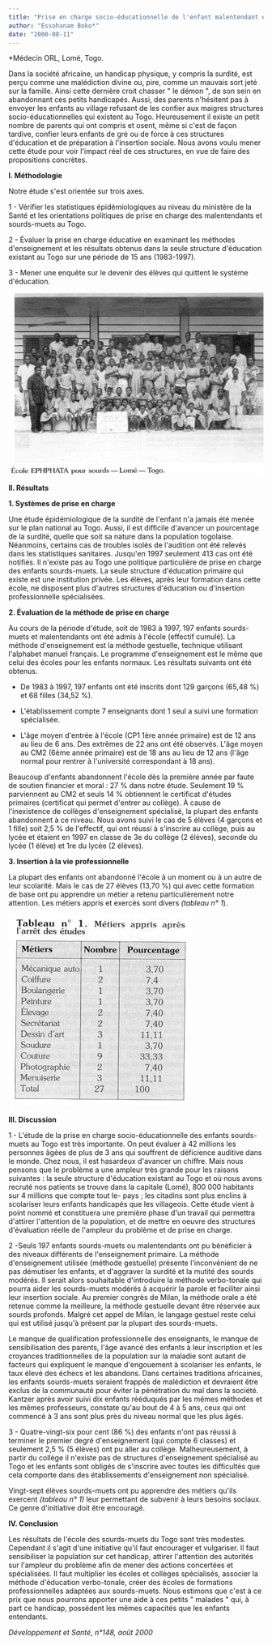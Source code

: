 ```yaml
---
title: "Prise en charge socio-éducationnelle de l'enfant malentendant en Afrique noire : cas du Togo"
author: "Essohanam Boko*"
date: "2000-08-11"
---
```


\*Médecin ORL, Lomé, Togo.

Dans la société africaine, un handicap physique, y compris la surdité, est perçu comme une malédiction divine ou, pire, comme un mauvais sort jeté sur la famille. Ainsi cette dernière croit chasser " le démon ", de son sein en abandonnant ces petits handicapés. Aussi, des parents n'hésitent pas à envoyer les enfants au village refusant de les confier aux maigres structures socio-éducationnelles qui existent au Togo. Heureusement il existe un petit nombre de parents qui ont compris et osent, même si c'est de façon tardive, confier leurs enfants de gré ou de force à ces structures d'éducation et de préparation à l'insertion sociale. Nous avons voulu mener cette étude pour voir l'impact réel de ces structures, en vue de faire des propositions concrètes.

**I. Méthodologie**

Notre étude s'est orientée sur trois axes.

1 - Vérifier les statistiques épidémiologiques au niveau du ministère de la Santé et les orientations politiques de prise en charge des malentendants et sourds-muets au Togo.

2 - Évaluer la prise en charge éducative en examinant les méthodes d'enseignement et les résultats obtenus dans la seule structure d'éducation existant au Togo sur une période de 15 ans (1983-1997).

3 - Mener une enquête sur le devenir des élèves qui quittent le système d'éducation.

![](i893-1.jpg)

**Il. Résultats**

**1. Systèmes de prise en charge**

Une étude épidémiologique de la surdité de l'enfant n'a jamais été menée sur le plan national au Togo. Aussi, il est difficile d'avancer un pourcentage de la surdité, quelle que soit sa nature dans la population togolaise. Néanmoins, certains cas de troubles isolés de l'audition ont été relevés dans les statistiques sanitaires. Jusqu'en 1997 seulement 413 cas ont été notifiés. Il n'existe pas au Togo une politique particulière de prise en charge des enfants sourds-muets. La seule structure d'éducation primaire qui existe est une institution privée. Les élèves, après leur formation dans cette école, ne disposent plus d'autres structures d'éducation ou d'insertion professionnelle spécialisées.

**2. Évaluation de la méthode de prise en charge**

Au cours de la période d'étude, soit de 1983 à 1997, 197 enfants sourds-muets et malentendants ont été admis à l'école (effectif cumulé). La méthode d'enseignement est la méthode gestuelle, technique utilisant l'alphabet manuel français. Le programme d'enseignement est le même que celui des écoles pour les enfants normaux. Les résultats suivants ont été obtenus.

- De 1983 à 1997, 197 enfants ont été inscrits dont 129 garçons (65,48 %) et 68 filles (34,52 %).

- L'établissement compte 7 enseignants dont 1 seul a suivi une formation spécialisée.

- L'âge moyen d'entrée à l'école (CP1 1ère année primaire) est de 12 ans au lieu de 6 ans. Des extrêmes de 22 ans ont été observés. L'âge moyen au CM2 (6ème année primaire) est de 18 ans au lieu de 12 ans (l'âge normal pour rentrer à l'université correspondant à 18 ans).

Beaucoup d'enfants abandonnent l'école dès la première année par faute de soutien financier et moral : 27 % dans notre étude. Seulement 19 % parviennent au CM2 et seuls 14 % obtiennent le certificat d'études primaires (certificat qui permet d'entrer au collège). À cause de l'inexistence de collèges d'enseignement spécialisé, la plupart des enfants abandonnent à ce niveau. Nous avons suivi le cas de 5 élèves (4 garçons et 1 fille) soit 2,5 % de l'effectif, qui ont réussi à s'inscrire au collège, puis au lycée et étaient en 1997 en classe de 3e du collège (2 élèves), seconde du lycée (1 élève) et 1re du lycée (2 élèves).

**3. Insertion à la vie** **professionnelle**

La plupart des enfants ont abandonné l'école à un moment ou à un autre de leur scolarité. Mais le cas de 27 élèves (13,70 %) qui avec cette formation de base ont pu apprendre un métier a retenu particulièrement notre attention. Les métiers appris et exercés sont divers *(tableau n° 1*).

![](i893-2.jpg)

**III. Discussion**

1 - L'étude de la prise en charge socio-éducationnelle des enfants sourds-muets au Togo est très importante. On peut évaluer à 42 millions les personnes âgées de plus de 3 ans qui souffrent de déficience auditive dans le monde. Chez nous, il est hasardeux d'avancer un chiffre. Mais nous pensons que le problème a une ampleur très grande pour les raisons suivantes : la seule structure d'éducation existant au Togo et où nous avons recruté nos patients se trouve dans la capitale (Lomé), 800 000 habitants sur 4 millions que compte tout le- pays ; les citadins sont plus enclins à scolariser leurs enfants handicapés que les villageois. Cette étude vient à point nommé et constituera une première phase d'un travail qui permettra d'attirer l'attention de la population, et de mettre en oeuvre des structures d'évaluation réelle de l'ampleur du problème et de prise en charge.

2 -Seuls 197 enfants sourds-muets ou malentendants ont pu bénéficier à des niveaux différents de l'enseignement primaire. La méthode d'enseignement utilisée (méthode gestuelle) présente l'inconvénient de ne pas démutiser les enfants, et d'aggraver la surdité et la mutité des sourds modérés. Il serait alors souhaitable d'introduire la méthode verbo-tonale qui pourra aider les sourds-muets modérés à acquérir la parole et faciliter ainsi leur insertion sociale. Au premier congrès de Milan, la méthode orale a été retenue comme la meilleure, la méthode gestuelle devant être réservée aux sourds profonds. Malgré cet appel de Milan, le langage gestuel reste celui qui est utilisé jusqu'à présent par la plupart des sourds-muets.

Le manque de qualification professionnelle des enseignants, le manque de sensibilisation des parents, l'âge avancé des enfants à leur inscription et les croyances traditionnelles de la population sur la maladie sont autant de facteurs qui expliquent le manque d'engouement à scolariser les enfants, le taux élevé des échecs et les abandons. Dans certaines traditions africaines, les enfants sourds-muets seraient frappés de malédiction et devraient être exclus de la communauté pour éviter la pénétration du mal dans la société. Kantzer après avoir suivi dix enfants rééduqués par les mêmes méthodes et les mêmes professeurs, constate qu'au bout de 4 à 5 ans, ceux qui ont commencé à 3 ans sont plus près du niveau normal que les plus âgés.

3 - Quatre-vingt-six pour cent (86 %) des enfants n'ont pas réussi à terminer le premier degré d'enseignement (qui compte 6 classes) et seulement 2,5 % (5 élèves) ont pu aller au collège. Malheureusement, à partir du collège il n'existe pas de structures d'enseignement spécialisé au Togo et les enfants sont obligés de s'inscrire avec toutes les difficultés que cela comporte dans des établissements d'enseignement non spécialisé.

Vingt-sept élèves sourds-muets ont pu apprendre des métiers qu'ils exercent *(tableau n° 1)* leur permettant de subvenir à leurs besoins sociaux. Ce genre d'initiative doit être encouragé.

**IV. Conclusion**

Les résultats de l'école des sourds-muets du Togo sont très modestes. Cependant il s'agit d'une initiative qu'il faut encourager et vulgariser. Il faut sensibiliser la population sur cet handicap, attirer l'attention des autorités sur l'ampleur du problème afin de mener des actions concertées et spécialisées. Il faut multiplier les écoles et collèges spécialisés, associer la méthode d'éducation verbo-tonale, créer des écoles de formations professionnelles adaptées aux sourds-muets. Nous estimons que c'est à ce prix que nous pourrons apporter une aide à ces petits " malades " qui, à part ce handicap, possèdent les mêmes capacités que les enfants entendants.

*Développement et Santé, n°148, août 2000*
